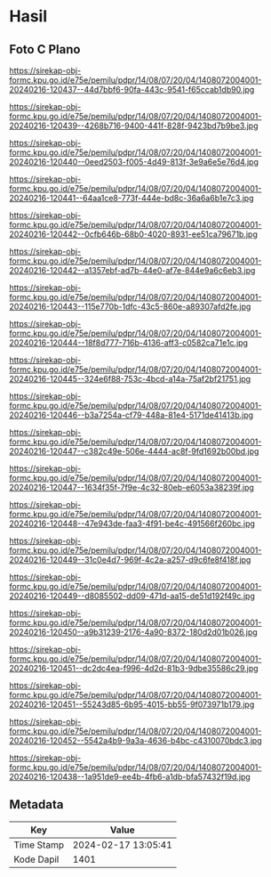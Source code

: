 # Hasil

## Foto C Plano

https://sirekap-obj-formc.kpu.go.id/e75e/pemilu/pdpr/14/08/07/20/04/1408072004001-20240216-120437--44d7bbf6-90fa-443c-9541-f65ccab1db90.jpg

https://sirekap-obj-formc.kpu.go.id/e75e/pemilu/pdpr/14/08/07/20/04/1408072004001-20240216-120439--4268b716-9400-441f-828f-9423bd7b9be3.jpg

https://sirekap-obj-formc.kpu.go.id/e75e/pemilu/pdpr/14/08/07/20/04/1408072004001-20240216-120440--0eed2503-f005-4d49-813f-3e9a6e5e76d4.jpg

https://sirekap-obj-formc.kpu.go.id/e75e/pemilu/pdpr/14/08/07/20/04/1408072004001-20240216-120441--64aa1ce8-773f-444e-bd8c-36a6a6b1e7c3.jpg

https://sirekap-obj-formc.kpu.go.id/e75e/pemilu/pdpr/14/08/07/20/04/1408072004001-20240216-120442--0cfb646b-68b0-4020-8931-ee51ca79671b.jpg

https://sirekap-obj-formc.kpu.go.id/e75e/pemilu/pdpr/14/08/07/20/04/1408072004001-20240216-120442--a1357ebf-ad7b-44e0-af7e-844e9a6c6eb3.jpg

https://sirekap-obj-formc.kpu.go.id/e75e/pemilu/pdpr/14/08/07/20/04/1408072004001-20240216-120443--115e770b-1dfc-43c5-860e-a89307afd2fe.jpg

https://sirekap-obj-formc.kpu.go.id/e75e/pemilu/pdpr/14/08/07/20/04/1408072004001-20240216-120444--18f8d777-716b-4136-aff3-c0582ca71e1c.jpg

https://sirekap-obj-formc.kpu.go.id/e75e/pemilu/pdpr/14/08/07/20/04/1408072004001-20240216-120445--324e6f88-753c-4bcd-a14a-75af2bf21751.jpg

https://sirekap-obj-formc.kpu.go.id/e75e/pemilu/pdpr/14/08/07/20/04/1408072004001-20240216-120446--b3a7254a-cf79-448a-81e4-5171de41413b.jpg

https://sirekap-obj-formc.kpu.go.id/e75e/pemilu/pdpr/14/08/07/20/04/1408072004001-20240216-120447--c382c49e-506e-4444-ac8f-9fd1692b00bd.jpg

https://sirekap-obj-formc.kpu.go.id/e75e/pemilu/pdpr/14/08/07/20/04/1408072004001-20240216-120447--1634f35f-7f9e-4c32-80eb-e6053a38239f.jpg

https://sirekap-obj-formc.kpu.go.id/e75e/pemilu/pdpr/14/08/07/20/04/1408072004001-20240216-120448--47e943de-faa3-4f91-be4c-491566f260bc.jpg

https://sirekap-obj-formc.kpu.go.id/e75e/pemilu/pdpr/14/08/07/20/04/1408072004001-20240216-120449--31c0e4d7-969f-4c2a-a257-d9c6fe8f418f.jpg

https://sirekap-obj-formc.kpu.go.id/e75e/pemilu/pdpr/14/08/07/20/04/1408072004001-20240216-120449--d8085502-dd09-471d-aa15-de51d192f49c.jpg

https://sirekap-obj-formc.kpu.go.id/e75e/pemilu/pdpr/14/08/07/20/04/1408072004001-20240216-120450--a9b31239-2176-4a90-8372-180d2d01b026.jpg

https://sirekap-obj-formc.kpu.go.id/e75e/pemilu/pdpr/14/08/07/20/04/1408072004001-20240216-120451--dc2dc4ea-f996-4d2d-81b3-9dbe35586c29.jpg

https://sirekap-obj-formc.kpu.go.id/e75e/pemilu/pdpr/14/08/07/20/04/1408072004001-20240216-120451--55243d85-6b95-4015-bb55-9f073971b179.jpg

https://sirekap-obj-formc.kpu.go.id/e75e/pemilu/pdpr/14/08/07/20/04/1408072004001-20240216-120452--5542a4b9-9a3a-4636-b4bc-c4310070bdc3.jpg

https://sirekap-obj-formc.kpu.go.id/e75e/pemilu/pdpr/14/08/07/20/04/1408072004001-20240216-120438--1a951de9-ee4b-4fb6-a1db-bfa57432f19d.jpg


## Metadata

| Key        | Value               |
| ---------- | ------------------- |
| Time Stamp | 2024-02-17 13:05:41 |
| Kode Dapil | 1401                |



